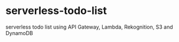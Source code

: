 # serverless-todo-list
 serverless todo list using API Gateway, Lambda, Rekognition, S3 and DynamoDB
